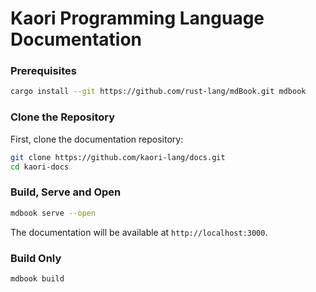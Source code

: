 # Kaori Programming Language Documentation

### Prerequisites

```bash
cargo install --git https://github.com/rust-lang/mdBook.git mdbook
```

### Clone the Repository

First, clone the documentation repository:

```bash
git clone https://github.com/kaori-lang/docs.git
cd kaori-docs
```

### Build, Serve and Open

```bash
mdbook serve --open
```

The documentation will be available at `http://localhost:3000`.

### Build Only

```bash
mdbook build
```
